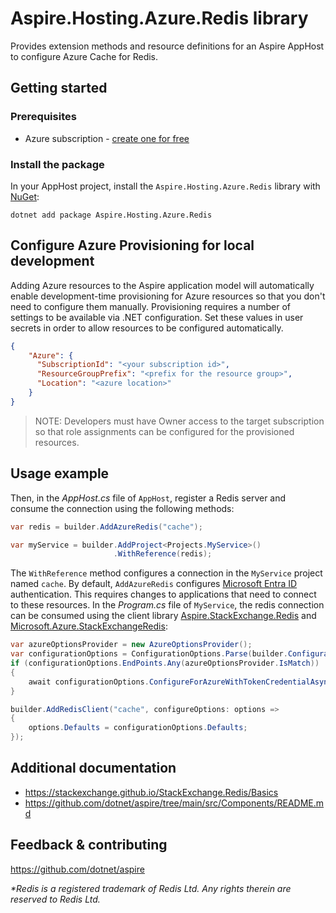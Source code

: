# Aspire.Hosting.Azure.Redis library

Provides extension methods and resource definitions for an Aspire AppHost to configure Azure Cache for Redis.

## Getting started

### Prerequisites

- Azure subscription - [create one for free](https://azure.microsoft.com/free/)

### Install the package

In your AppHost project, install the `Aspire.Hosting.Azure.Redis` library with [NuGet](https://www.nuget.org):

```dotnetcli
dotnet add package Aspire.Hosting.Azure.Redis
```

## Configure Azure Provisioning for local development

Adding Azure resources to the Aspire application model will automatically enable development-time provisioning
for Azure resources so that you don't need to configure them manually. Provisioning requires a number of settings
to be available via .NET configuration. Set these values in user secrets in order to allow resources to be configured
automatically.

```json
{
    "Azure": {
      "SubscriptionId": "<your subscription id>",
      "ResourceGroupPrefix": "<prefix for the resource group>",
      "Location": "<azure location>"
    }
}
```

> NOTE: Developers must have Owner access to the target subscription so that role assignments
> can be configured for the provisioned resources.

## Usage example

Then, in the _AppHost.cs_ file of `AppHost`, register a Redis server and consume the connection using the following methods:

```csharp
var redis = builder.AddAzureRedis("cache");

var myService = builder.AddProject<Projects.MyService>()
                       .WithReference(redis);
```

The `WithReference` method configures a connection in the `MyService` project named `cache`. By default, `AddAzureRedis` configures [Microsoft Entra ID](https://learn.microsoft.com/azure/azure-cache-for-redis/cache-azure-active-directory-for-authentication) authentication. This requires changes to applications that need to connect to these resources. In the _Program.cs_ file of `MyService`, the redis connection can be consumed using the client library [Aspire.StackExchange.Redis](https://www.nuget.org/packages/Aspire.StackExchange.Redis) and [Microsoft.Azure.StackExchangeRedis](https://www.nuget.org/packages/Microsoft.Azure.StackExchangeRedis):

```csharp
var azureOptionsProvider = new AzureOptionsProvider();
var configurationOptions = ConfigurationOptions.Parse(builder.Configuration.GetConnectionString("cache") ?? throw new InvalidOperationException("Could not find a 'cache' connection string."));
if (configurationOptions.EndPoints.Any(azureOptionsProvider.IsMatch))
{
    await configurationOptions.ConfigureForAzureWithTokenCredentialAsync(new DefaultAzureCredential());
}

builder.AddRedisClient("cache", configureOptions: options =>
{
    options.Defaults = configurationOptions.Defaults;
});
```

## Additional documentation

* https://stackexchange.github.io/StackExchange.Redis/Basics
* https://github.com/dotnet/aspire/tree/main/src/Components/README.md

## Feedback & contributing

https://github.com/dotnet/aspire

_*Redis is a registered trademark of Redis Ltd. Any rights therein are reserved to Redis Ltd._

